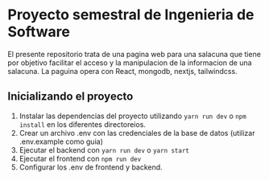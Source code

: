 # Proyecto semestral de Ingenieria de Software

El presente repositorio trata de una pagina web para una salacuna que tiene por objetivo facilitar el acceso y la manipulacion de la informacion de una salacuna. La paguina opera con React, mongodb, nextjs, tailwindcss.

## Inicializando el proyecto

1) Instalar las dependencias del proyecto utilizando
`yarn run dev` o `npm install` en los diferentes directoreios.
2) Crear un archivo .env con las credenciales de la base de datos (utilizar .env.example como guia)
3) Ejecutar el backend con `yarn run dev` o `yarn start`
4) Ejecutar el frontend con `npm run dev`
5) Configurar los .env de frontend y backend.